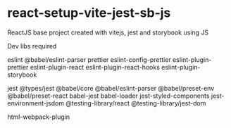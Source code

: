 # react-setup-vite-jest-sb-js
ReactJS base project created with vitejs, jest and storybook using JS

Dev libs required

eslint @babel/eslint-parser prettier eslint-config-prettier eslint-plugin-prettier eslint-plugin-react eslint-plugin-react-hooks eslint-plugin-storybook

jest @types/jest @babel/core @babel/eslint-parser @babel/preset-env @babel/preset-react babel-jest babel-loader jest-styled-components jest-environment-jsdom @testing-library/react @testing-library/jest-dom

html-webpack-plugin
